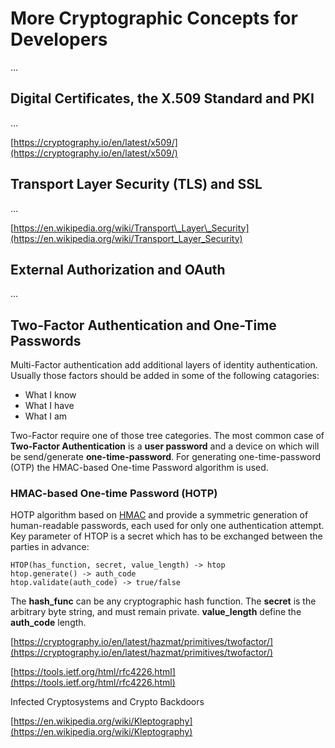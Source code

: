 # More Cryptographic Concepts for Developers

...

## Digital Certificates, the X.509 Standard and PKI

...

[https://cryptography.io/en/latest/x509/](https://cryptography.io/en/latest/x509/)

## Transport Layer Security \(TLS\) and SSL

...

[https://en.wikipedia.org/wiki/Transport\_Layer\_Security](https://en.wikipedia.org/wiki/Transport_Layer_Security)

## External Authorization and OAuth

...

## Two-Factor Authentication and One-Time Passwords

Multi-Factor authentication add additional layers of identity authentication. Usually those factors should be added in some of the following catagories:

  * What I know
  * What I have
  * What I am

Two-Factor require one of those tree categories. The most common case of **Two-Factor Authentication** is a **user password** and a device on which will be send/generate **one-time-password**. For generating one-time-password (OTP) the HMAC-based One-time Password algorithm is used. 


### HMAC-based One-time Password (HOTP)

HOTP algorithm based on [HMAC](https://en.wikipedia.org/wiki/HMAC) and provide a symmetric generation of human-readable passwords, each used for only one authentication attempt. Key parameter of HTOP is a secret which has to be exchanged between the parties in advance:

```
HTOP(has_function, secret, value_length) -> htop
htop.generate() -> auth_code
htop.validate(auth_code) -> true/false

```

The **hash_func** can be any cryptographic hash function. The **secret** is the arbitrary byte string, and must remain private. **value_length** define the **auth_code** length.


[https://cryptography.io/en/latest/hazmat/primitives/twofactor/](https://cryptography.io/en/latest/hazmat/primitives/twofactor/)

[https://tools.ietf.org/html/rfc4226.html](https://tools.ietf.org/html/rfc4226.html)

Infected Cryptosystems and Crypto Backdoors

[https://en.wikipedia.org/wiki/Kleptography](https://en.wikipedia.org/wiki/Kleptography)

